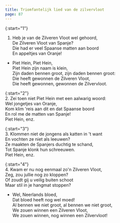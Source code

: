 ```yaml
---
title: Triomfantelijk lied van de zilvervloot
page: 87
---  
```


{:start="1"}  
1. Heb je van de Zilveren Vloot wel gehoord,  
De Zilveren Vloot van Spanje?  
Die had er veel Spaanse matten aan boord  
En appeltjes van Oranje!  


- Piet Hein, Piet Hein,  
Piet Hein zijn naam is klein,  
Zijn daden bennen groot, zijn daden bennen groot:  
Die heeft gewonnen de Zilveren Vloot,  
Die heeft gewonnen, gewonnen de Zilvervloot.  


{:start="2"}  
2. Zei toen niet Piet Hein met een aalwarig woord:  
Wel jongetjes van Oranje,  
Kom klim 'reis aan dit en dat Spaanse boord  
En rol me de matten van Spanje!  
Piet Hein, enz.  


{:start="3"}  
3. Klommen niet de jongens als katten in 't want  
En vochten ze niet als leeuwen?  
Ze maakten de Spanjers duchtig te schand,  
Tot Spanje klonk hun schreeuwen.  
Piet Hein, enz.  


{:start="4"}  
4. Kwam er nu nog eenmaal zo'n Zilveren Vloot,  
Zeg, zou jullie nog zo kloppen?  
Of zoudt gij u veilig buiten schoot  
Maar stil in je hangmat stoppen?  


- Wel, Neerlands bloed,  
Dat bloed heeft nog wel moed!  
Al bennen we niet groot, al bennen we niet groot,  
We zouen winnen een Zilveren Vloot,  
We zouen winnen, nog winnen een Zilvervloot!  